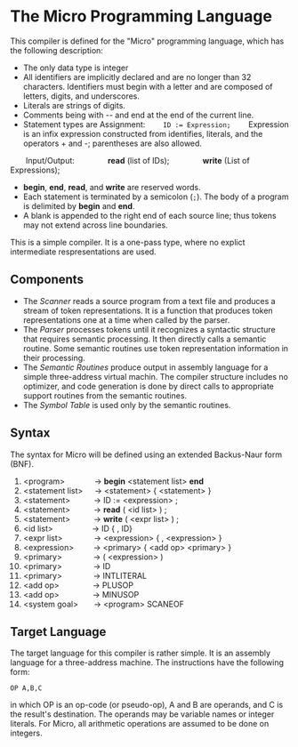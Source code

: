 # The Micro Programming Language
This compiler is defined for the "Micro" programming language, which has the following description:
- The only data type is integer
- All identifiers are implicitly declared and are no longer than 32 characters. Identifiers must begin with a letter and are composed of letters, digits, and underscores.
- Literals are strings of digits.
- Comments being with -- and end at the end of the current line.
- Statement types are
Assignment:
&ensp;&ensp;&ensp;&ensp;`ID := Expression;`
&ensp;&ensp;&ensp;&ensp;Expression is an infix expression constructed from identifies, literals, and the operators + and -; parentheses are also allowed.

&ensp;&ensp;&ensp;&ensp;Input/Output:
&ensp;&ensp;&ensp;&ensp;&ensp;&ensp;&ensp;&ensp;**read** (list of IDs);
&ensp;&ensp;&ensp;&ensp;&ensp;&ensp;&ensp;&ensp;**write** (List of Expressions);

- **begin**, **end**, **read**, and **write** are reserved words.
- Each statement is terminated by a semicolon (`;`). The body of a program is delimited by **begin** and **end**.
- A blank is appended to the right end of each source line; thus tokens may not extend across line boundaries.

This is a simple compiler. It is a one-pass type, where no explict intermediate respresentations are used.

## Components
- The *Scanner* reads a source program from a text file and produces a stream of token representations. It is a function that produces token representations one at a time when called by the parser.
- The *Parser* processes tokens until it recognizes a syntactic structure that requires semantic processing. It then directly calls a semantic routine. Some semantic routines use token representation information in their processing.
- The *Semantic Routines* produce output in assembly language for a simple three-address virtual machin. The compiler structure includes no optimizer, and code generation is done by direct calls to appropriate support routines from the semantic routines.
- The *Symbol Table* is used only by the semantic routines. 

## Syntax
The syntax for Micro will be defined using an extended Backus-Naur form (BNF).

1. &lt;program> &ensp;&ensp;&ensp;&ensp;&ensp;&ensp;&ensp;-> **begin** &lt;statement list> **end**
2. &lt;statement list>&ensp;&ensp;&ensp;-> &lt;statement> { &lt;statement> }
3. &lt;statement>&ensp;&ensp;&ensp;&ensp;&ensp;&ensp;-> ID := &lt;expression> ;
4. &lt;statement>&ensp;&ensp;&ensp;&ensp;&ensp;&ensp;-> **read** ( &lt;id list> ) ;
5. &lt;statement>&ensp;&ensp;&ensp;&ensp;&ensp;&ensp;-> **write** ( &lt;expr list> ) ;
6. &lt;id list>&ensp;&ensp;&ensp;&ensp;&ensp;&ensp;&ensp;&ensp;&ensp;&ensp;-> ID { , ID}
7. &lt;expr list>&ensp;&ensp;&ensp;&ensp;&ensp;&ensp;&ensp;&ensp;-> &lt;expression> { , &lt;expression> }
8. &lt;expression>&ensp;&ensp;&ensp;&ensp;&ensp;-> &lt;primary> { &lt;add op> &lt;primary> }
9. &lt;primary>&ensp;&ensp;&ensp;&ensp;&ensp;&ensp;&ensp;&ensp;-> ( &lt;expression> )
10. &lt;primary>&ensp;&ensp;&ensp;&ensp;&ensp;&ensp;&ensp;&ensp;-> ID
11. &lt;primary>&ensp;&ensp;&ensp;&ensp;&ensp;&ensp;&ensp;&ensp;-> INTLITERAL
12. &lt;add op>&ensp;&ensp;&ensp;&ensp;&ensp;&ensp;&ensp;&ensp; -> PLUSOP
13. &lt;add op>&ensp;&ensp;&ensp;&ensp;&ensp;&ensp;&ensp;&ensp; -> MINUSOP
14. &lt;system goal>&ensp;&ensp;&ensp;&ensp;-> &lt;program> SCANEOF

## Target Language
The target language for this compiler is rather simple. It is an assembly language for a three-address machine. The instructions have the following form:

`
OP A,B,C
`

in which OP is an op-code (or pseudo-op), A and B are operands, and C is the result's destination. The operands may be variable names or integer literals. For Micro, all arithmetic operations are assumed to be done on integers.